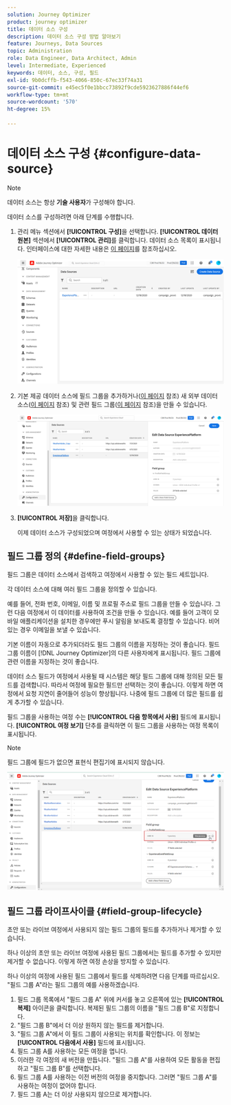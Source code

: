 ```yaml
---
solution: Journey Optimizer
product: journey optimizer
title: 데이터 소스 구성
description: 데이터 소스 구성 방법 알아보기
feature: Journeys, Data Sources
topic: Administration
role: Data Engineer, Data Architect, Admin
level: Intermediate, Experienced
keywords: 데이터, 소스, 구성, 필드
exl-id: 9b0dcffb-f543-4066-850c-67ec33f74a31
source-git-commit: e45ec5f0e1bbcc73892f9cde5923627886f44ef6
workflow-type: tm+mt
source-wordcount: '570'
ht-degree: 15%

---
```


# 데이터 소스 구성 {#configure-data-source}

>[!NOTE]
>
>데이터 소스는 항상 **기술 사용자**&#x200B;가 구성해야 합니다.

데이터 소스를 구성하려면 아래 단계를 수행합니다.

1. 관리 메뉴 섹션에서 **[!UICONTROL 구성]**&#x200B;을 선택합니다. **[!UICONTROL 데이터 원본]** 섹션에서 **[!UICONTROL 관리]**&#x200B;를 클릭합니다. 데이터 소스 목록이 표시됩니다. 인터페이스에 대한 자세한 내용은 [이 페이지](../start/user-interface.md)를 참조하십시오.

   ![](assets/journey18.png)

1. 기본 제공 데이터 소스에 필드 그룹을 추가하거나([이 페이지](../datasource/adobe-experience-platform-data-source.md) 참조) 새 외부 데이터 소스([이 페이지](../datasource/external-data-sources.md) 참조) 및 관련 필드 그룹([이 페이지](../datasource/configure-data-sources.md#define-field-groups) 참조)을 만들 수 있습니다.

   ![](assets/journey23.png)

1. **[!UICONTROL 저장]**&#x200B;을 클릭합니다.

   이제 데이터 소스가 구성되었으며 여정에서 사용할 수 있는 상태가 되었습니다.

## 필드 그룹 정의 {#define-field-groups}

필드 그룹은 데이터 소스에서 검색하고 여정에서 사용할 수 있는 필드 세트입니다.

각 데이터 소스에 대해 여러 필드 그룹을 정의할 수 있습니다.

예를 들어, 전화 번호, 이메일, 이름 및 프로필 주소로 필드 그룹을 만들 수 있습니다. 그런 다음 여정에서 이 데이터를 사용하여 조건을 만들 수 있습니다. 예를 들어 고객이 모바일 애플리케이션을 설치한 경우에만 푸시 알림을 보내도록 결정할 수 있습니다. 비어 있는 경우 이메일을 보낼 수 있습니다.

기본 이름이 자동으로 추가되더라도 필드 그룹의 이름을 지정하는 것이 좋습니다. 필드 그룹 이름이 [!DNL Journey Optimizer]의 다른 사용자에게 표시됩니다. 필드 그룹에 관련 이름을 지정하는 것이 좋습니다.

데이터 소스 필드가 여정에서 사용될 때 시스템은 해당 필드 그룹에 대해 정의된 모든 필드를 검색합니다. 따라서 여정에 필요한 필드만 선택하는 것이 좋습니다. 이렇게 하면 여정에서 요청 지연이 줄어들어 성능이 향상됩니다. 나중에 필드 그룹에 더 많은 필드를 쉽게 추가할 수 있습니다.

필드 그룹을 사용하는 여정 수는 **[!UICONTROL 다음 항목에서 사용]** 필드에 표시됩니다. **[!UICONTROL 여정 보기]** 단추를 클릭하면 이 필드 그룹을 사용하는 여정 목록이 표시됩니다.

>[!NOTE]
>
>필드 그룹에 필드가 없으면 표현식 편집기에 표시되지 않습니다.

![](assets/journey3bis.png)

## 필드 그룹 라이프사이클 {#field-group-lifecycle}

초안 또는 라이브 여정에서 사용되지 않는 필드 그룹의 필드를 추가하거나 제거할 수 있습니다.

하나 이상의 초안 또는 라이브 여정에 사용된 필드 그룹에서는 필드를 추가할 수 있지만 제거할 수 없습니다. 이렇게 하면 여정 손상을 방지할 수 있습니다.

하나 이상의 여정에 사용된 필드 그룹에서 필드를 삭제하려면 다음 단계를 따르십시오. &quot;필드 그룹 A&quot;라는 필드 그룹의 예를 사용하겠습니다.

1. 필드 그룹 목록에서 &quot;필드 그룹 A&quot; 위에 커서를 놓고 오른쪽에 있는 **[!UICONTROL 복제]** 아이콘을 클릭합니다. 복제된 필드 그룹의 이름을 &quot;필드 그룹 B&quot;로 지정합니다.
1. &quot;필드 그룹 B&quot;에서 더 이상 원하지 않는 필드를 제거합니다.
1. &quot;필드 그룹 A&quot;에서 이 필드 그룹이 사용되는 위치를 확인합니다. 이 정보는 **[!UICONTROL 다음에서 사용]** 필드에 표시됩니다.
1. 필드 그룹 A를 사용하는 모든 여정을 엽니다.
1. 이러한 각 여정의 새 버전을 만듭니다. &quot;필드 그룹 A&quot;를 사용하여 모든 활동을 편집하고 &quot;필드 그룹 B&quot;를 선택합니다.
1. 필드 그룹 A를 사용하는 이전 버전의 여정을 중지합니다. 그러면 &quot;필드 그룹 A&quot;를 사용하는 여정이 없어야 합니다.
1. 필드 그룹 A는 더 이상 사용되지 않으므로 제거합니다.
